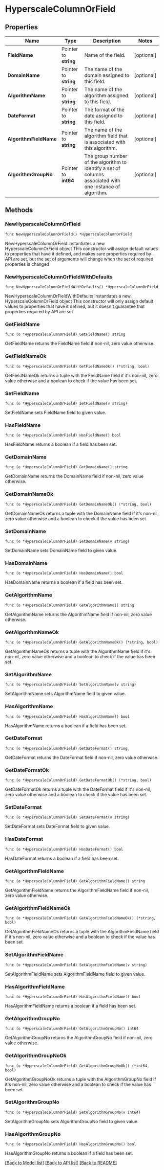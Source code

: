 # HyperscaleColumnOrField

## Properties

Name | Type | Description | Notes
------------ | ------------- | ------------- | -------------
**FieldName** | Pointer to **string** | Name of the field. | [optional] 
**DomainName** | Pointer to **string** | The name of the domain assigned to this field. | [optional] 
**AlgorithmName** | Pointer to **string** | The name of the algorithm assigned to this field. | [optional] 
**DateFormat** | Pointer to **string** | The format of the date assigned to this field. | [optional] 
**AlgorithmFieldName** | Pointer to **string** | The name of the algorithm field that is associated with this algorithm. | [optional] 
**AlgorithmGroupNo** | Pointer to **int64** | The group number of the algorithm to identify a set of columns associated with one instance of algorithm. | [optional] 

## Methods

### NewHyperscaleColumnOrField

`func NewHyperscaleColumnOrField() *HyperscaleColumnOrField`

NewHyperscaleColumnOrField instantiates a new HyperscaleColumnOrField object
This constructor will assign default values to properties that have it defined,
and makes sure properties required by API are set, but the set of arguments
will change when the set of required properties is changed

### NewHyperscaleColumnOrFieldWithDefaults

`func NewHyperscaleColumnOrFieldWithDefaults() *HyperscaleColumnOrField`

NewHyperscaleColumnOrFieldWithDefaults instantiates a new HyperscaleColumnOrField object
This constructor will only assign default values to properties that have it defined,
but it doesn't guarantee that properties required by API are set

### GetFieldName

`func (o *HyperscaleColumnOrField) GetFieldName() string`

GetFieldName returns the FieldName field if non-nil, zero value otherwise.

### GetFieldNameOk

`func (o *HyperscaleColumnOrField) GetFieldNameOk() (*string, bool)`

GetFieldNameOk returns a tuple with the FieldName field if it's non-nil, zero value otherwise
and a boolean to check if the value has been set.

### SetFieldName

`func (o *HyperscaleColumnOrField) SetFieldName(v string)`

SetFieldName sets FieldName field to given value.

### HasFieldName

`func (o *HyperscaleColumnOrField) HasFieldName() bool`

HasFieldName returns a boolean if a field has been set.

### GetDomainName

`func (o *HyperscaleColumnOrField) GetDomainName() string`

GetDomainName returns the DomainName field if non-nil, zero value otherwise.

### GetDomainNameOk

`func (o *HyperscaleColumnOrField) GetDomainNameOk() (*string, bool)`

GetDomainNameOk returns a tuple with the DomainName field if it's non-nil, zero value otherwise
and a boolean to check if the value has been set.

### SetDomainName

`func (o *HyperscaleColumnOrField) SetDomainName(v string)`

SetDomainName sets DomainName field to given value.

### HasDomainName

`func (o *HyperscaleColumnOrField) HasDomainName() bool`

HasDomainName returns a boolean if a field has been set.

### GetAlgorithmName

`func (o *HyperscaleColumnOrField) GetAlgorithmName() string`

GetAlgorithmName returns the AlgorithmName field if non-nil, zero value otherwise.

### GetAlgorithmNameOk

`func (o *HyperscaleColumnOrField) GetAlgorithmNameOk() (*string, bool)`

GetAlgorithmNameOk returns a tuple with the AlgorithmName field if it's non-nil, zero value otherwise
and a boolean to check if the value has been set.

### SetAlgorithmName

`func (o *HyperscaleColumnOrField) SetAlgorithmName(v string)`

SetAlgorithmName sets AlgorithmName field to given value.

### HasAlgorithmName

`func (o *HyperscaleColumnOrField) HasAlgorithmName() bool`

HasAlgorithmName returns a boolean if a field has been set.

### GetDateFormat

`func (o *HyperscaleColumnOrField) GetDateFormat() string`

GetDateFormat returns the DateFormat field if non-nil, zero value otherwise.

### GetDateFormatOk

`func (o *HyperscaleColumnOrField) GetDateFormatOk() (*string, bool)`

GetDateFormatOk returns a tuple with the DateFormat field if it's non-nil, zero value otherwise
and a boolean to check if the value has been set.

### SetDateFormat

`func (o *HyperscaleColumnOrField) SetDateFormat(v string)`

SetDateFormat sets DateFormat field to given value.

### HasDateFormat

`func (o *HyperscaleColumnOrField) HasDateFormat() bool`

HasDateFormat returns a boolean if a field has been set.

### GetAlgorithmFieldName

`func (o *HyperscaleColumnOrField) GetAlgorithmFieldName() string`

GetAlgorithmFieldName returns the AlgorithmFieldName field if non-nil, zero value otherwise.

### GetAlgorithmFieldNameOk

`func (o *HyperscaleColumnOrField) GetAlgorithmFieldNameOk() (*string, bool)`

GetAlgorithmFieldNameOk returns a tuple with the AlgorithmFieldName field if it's non-nil, zero value otherwise
and a boolean to check if the value has been set.

### SetAlgorithmFieldName

`func (o *HyperscaleColumnOrField) SetAlgorithmFieldName(v string)`

SetAlgorithmFieldName sets AlgorithmFieldName field to given value.

### HasAlgorithmFieldName

`func (o *HyperscaleColumnOrField) HasAlgorithmFieldName() bool`

HasAlgorithmFieldName returns a boolean if a field has been set.

### GetAlgorithmGroupNo

`func (o *HyperscaleColumnOrField) GetAlgorithmGroupNo() int64`

GetAlgorithmGroupNo returns the AlgorithmGroupNo field if non-nil, zero value otherwise.

### GetAlgorithmGroupNoOk

`func (o *HyperscaleColumnOrField) GetAlgorithmGroupNoOk() (*int64, bool)`

GetAlgorithmGroupNoOk returns a tuple with the AlgorithmGroupNo field if it's non-nil, zero value otherwise
and a boolean to check if the value has been set.

### SetAlgorithmGroupNo

`func (o *HyperscaleColumnOrField) SetAlgorithmGroupNo(v int64)`

SetAlgorithmGroupNo sets AlgorithmGroupNo field to given value.

### HasAlgorithmGroupNo

`func (o *HyperscaleColumnOrField) HasAlgorithmGroupNo() bool`

HasAlgorithmGroupNo returns a boolean if a field has been set.


[[Back to Model list]](../README.md#documentation-for-models) [[Back to API list]](../README.md#documentation-for-api-endpoints) [[Back to README]](../README.md)


